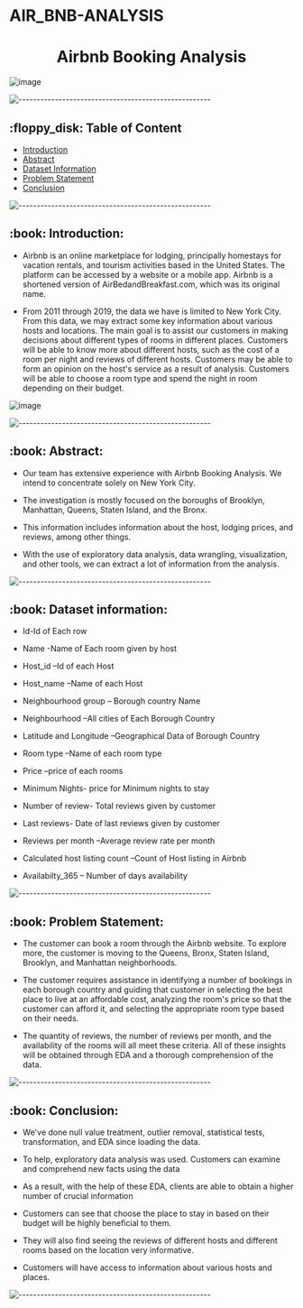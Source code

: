 # AIR_BNB-ANALYSIS
<h1 align="center"> Airbnb Booking Analysis </h1>


![image](https://user-images.githubusercontent.com/92014177/163605895-d66fac6d-707d-4ab0-a4f4-ebd132b326ef.png)




![-----------------------------------------------------](https://raw.githubusercontent.com/andreasbm/readme/master/assets/lines/rainbow.png)

<h2> :floppy_disk: Table of Content</h2>

  * [Introduction](#Introduction)
  * [Abstract](#Abstract)
  * [Dataset Information](#dataset-information)
  * [Problem Statement](#Problem-Statement)
  * [Conclusion](#Conclusion)


![-----------------------------------------------------](https://raw.githubusercontent.com/andreasbm/readme/master/assets/lines/rainbow.png)


<h2> :book: Introduction:</h2>

* Airbnb is an online marketplace for lodging, principally homestays for vacation rentals, and tourism activities based in the United States. The platform can be accessed by a website or a mobile app. Airbnb is a shortened version of AirBedandBreakfast.com, which was its original name.

* From 2011 through 2019, the data we have is limited to New York City. From this data, we may extract some key information about various hosts and locations. The main goal is to assist our customers in making decisions about different types of rooms in different places. Customers will be able to know more about different hosts, such as the cost of a room per night and reviews of different hosts. Customers may be able to form an opinion on the host's service as a result of analysis. Customers will be able to choose a room type and spend the night in room depending on their budget.

![image](https://user-images.githubusercontent.com/92014177/163581172-7646f312-b9f5-4008-bdd6-17f2528d5124.png)


![-----------------------------------------------------](https://raw.githubusercontent.com/andreasbm/readme/master/assets/lines/rainbow.png)


<h2> :book: Abstract:</h2>

* Our team has extensive experience with Airbnb Booking Analysis. We intend to concentrate solely on New York City. 

* The investigation is mostly focused on the boroughs of Brooklyn, Manhattan, Queens, Staten Island, and the Bronx.

*  This information includes information about the host, lodging prices, and reviews, among other things.

* With the use of exploratory data analysis, data wrangling, visualization, and other tools, we can extract a lot of information from the analysis.


![-----------------------------------------------------](https://raw.githubusercontent.com/andreasbm/readme/master/assets/lines/rainbow.png)


<h2> :book: Dataset information:</h2>


* Id-Id of Each row

* Name	-Name of Each room given by host

* Host_id –Id of each Host

* Host_name –Name of each Host

* Neighbourhood group – Borough country Name

* Neighbourhood –All cities of Each Borough Country

* Latitude and Longitude –Geographical Data of Borough Country

* Room type –Name of each room type

* Price –price of each rooms

* Minimum Nights- price for Minimum nights to stay

* Number of review- Total reviews given by customer

* Last reviews- Date of last reviews given by customer

* Reviews per month –Average review rate per month

* Calculated host listing count –Count of Host listing in Airbnb

* Availabilty_365 – Number of days availability


![-----------------------------------------------------](https://raw.githubusercontent.com/andreasbm/readme/master/assets/lines/rainbow.png)

<h2> :book: Problem Statement:</h2>

* The customer can book a room through the Airbnb website. To explore more, the customer is moving to the Queens, Bronx, Staten Island, Brooklyn, and Manhattan neighborhoods.

* The customer requires assistance in identifying a number of bookings in each borough country and guiding that customer in selecting the best place to live at an affordable cost, analyzing the room's price so that the customer can afford it, and selecting the appropriate room type based on their needs.

* The quantity of reviews, the number of reviews per month, and the availability of the rooms will all meet these criteria. All of these insights will be obtained through EDA and a thorough comprehension of the data.


![-----------------------------------------------------](https://raw.githubusercontent.com/andreasbm/readme/master/assets/lines/rainbow.png)

<h2> :book: Conclusion:</h2>

* We've done null value treatment, outlier removal, statistical tests, transformation, and EDA since loading the data.

* To help, exploratory data analysis was used. Customers can examine and comprehend new facts using the data

* As a result, with the help of these EDA, clients are able to obtain a higher number of crucial information

* Customers can see that choose the place to stay in based on their budget will be highly beneficial to them.

* They will also find seeing the reviews of different hosts and different rooms based on the location very informative.

* Customers will have access to information about various hosts and places.


![-----------------------------------------------------](https://raw.githubusercontent.com/andreasbm/readme/master/assets/lines/rainbow.png)

